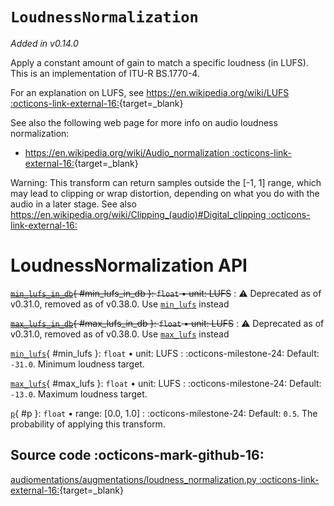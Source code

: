 # `LoudnessNormalization`

_Added in v0.14.0_

Apply a constant amount of gain to match a specific loudness (in LUFS). This is an
implementation of ITU-R BS.1770-4.

For an explanation on LUFS, see [https://en.wikipedia.org/wiki/LUFS :octicons-link-external-16:](https://en.wikipedia.org/wiki/LUFS){target=_blank}

See also the following web page for more info on audio loudness normalization:

* [https://en.wikipedia.org/wiki/Audio_normalization :octicons-link-external-16:](https://en.wikipedia.org/wiki/Audio_normalization){target=_blank}

Warning: This transform can return samples outside the [-1, 1] range, which may lead to
clipping or wrap distortion, depending on what you do with the audio in a later stage.
See also [https://en.wikipedia.org/wiki/Clipping_(audio)#Digital_clipping :octicons-link-external-16:](https://en.wikipedia.org/wiki/Clipping_(audio)#Digital_clipping)

# LoudnessNormalization API

~~[`min_lufs_in_db`](#min_lufs_in_db){ #min_lufs_in_db }: `float` • unit: LUFS~~
:   :warning: Deprecated as of v0.31.0, removed as of v0.38.0. Use [`min_lufs`](#min_lufs) instead

~~[`max_lufs_in_db`](#max_lufs_in_db){ #max_lufs_in_db }: `float` • unit: LUFS~~
:   :warning: Deprecated as of v0.31.0, removed as of v0.38.0. Use [`max_lufs`](#max_lufs) instead

[`min_lufs`](#min_lufs){ #min_lufs }: `float` • unit: LUFS
:   :octicons-milestone-24: Default: `-31.0`. Minimum loudness target.

[`max_lufs`](#max_lufs){ #max_lufs }: `float` • unit: LUFS
:   :octicons-milestone-24: Default: `-13.0`. Maximum loudness target.

[`p`](#p){ #p }: `float` • range: [0.0, 1.0]
:   :octicons-milestone-24: Default: `0.5`. The probability of applying this transform.

## Source code :octicons-mark-github-16:

[audiomentations/augmentations/loudness_normalization.py :octicons-link-external-16:](https://github.com/iver56/audiomentations/blob/main/audiomentations/augmentations/loudness_normalization.py){target=_blank}
